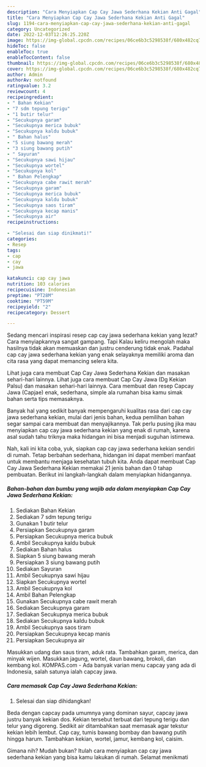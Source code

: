 ```yaml
---
description: "Cara Menyiapkan Cap Cay Jawa Sederhana Kekian Anti Gagal"
title: "Cara Menyiapkan Cap Cay Jawa Sederhana Kekian Anti Gagal"
slug: 1194-cara-menyiapkan-cap-cay-jawa-sederhana-kekian-anti-gagal
category: Uncategorized
date: 2022-12-03T12:26:25.220Z
image: https://img-global.cpcdn.com/recipes/06ce6b3c5298538f/680x482cq70/cap-cay-jawa-sederhana-kekian-foto-resep-utama.jpg
hideToc: false
enableToc: true
enableTocContent: false
thumbnail: https://img-global.cpcdn.com/recipes/06ce6b3c5298538f/680x482cq70/cap-cay-jawa-sederhana-kekian-foto-resep-utama.jpg
cover: https://img-global.cpcdn.com/recipes/06ce6b3c5298538f/680x482cq70/cap-cay-jawa-sederhana-kekian-foto-resep-utama.jpg
author: Admin
authorAv: notfound
ratingvalue: 3.2
reviewcount: 4
recipeingredient:
- " Bahan Kekian"
- "7 sdm tepung terigu"
- "1 butir telur"
- "Secukupnya garam"
- "Secukupnya merica bubuk"
- "Secukupnya kaldu bubuk"
- " Bahan halus"
- "5 siung bawang merah"
- "3 siung bawang putih"
- " Sayuran"
- "Secukupnya sawi hijau"
- "Secukupnya wortel"
- "Secukupnya kol"
- " Bahan Pelengkap"
- "Secukupnya cabe rawit merah"
- "Secukupnya garam"
- "Secukupnya merica bubuk"
- "Secukupnya kaldu bubuk"
- "Secukupnya saos tiram"
- "Secukupnya kecap manis"
- "Secukupnya air"
recipeinstructions:

- "Selesai dan siap dinikmati!"
categories:
- Resep
tags:
- cap
- cay
- jawa

katakunci: cap cay jawa 
nutrition: 103 calories
recipecuisine: Indonesian
preptime: "PT28M"
cooktime: "PT59M"
recipeyield: "2"
recipecategory: Dessert

---
```



Sedang mencari inspirasi resep cap cay jawa sederhana kekian yang lezat? Cara menyiapkannya sangat gampang. Tapi Kalau keliru mengolah maka hasilnya tidak akan memuaskan dan justru cenderung tidak enak. Padahal cap cay jawa sederhana kekian yang enak selayaknya memiliki aroma dan cita rasa yang dapat memancing selera kita.


Lihat juga cara membuat Cap Cay Jawa Sederhana Kekian dan masakan sehari-hari lainnya. Lihat juga cara membuat Cap Cay Jawa (Dg Kekian Palsu) dan masakan sehari-hari lainnya. Cara membuat dan resep Capcay Jawa (Capjae) enak, sederhana, simple ala rumahan bisa kamu simak bahan serta tips memasaknya.

Banyak hal yang sedikit banyak mempengaruhi kualitas rasa dari cap cay jawa sederhana kekian, mulai dari jenis bahan, kedua pemilihan bahan segar sampai cara membuat dan menyajikannya. Tak perlu pusing jika mau menyiapkan cap cay jawa sederhana kekian yang enak di rumah, karena asal sudah tahu triknya maka hidangan ini bisa menjadi suguhan istimewa.


Nah, kali ini kita coba, yuk, siapkan cap cay jawa sederhana kekian sendiri di rumah. Tetap berbahan sederhana, hidangan ini dapat memberi manfaat untuk membantu menjaga kesehatan tubuh kita. Anda dapat membuat Cap Cay Jawa Sederhana Kekian memakai 21 jenis bahan dan 0 tahap pembuatan. Berikut ini langkah-langkah dalam menyiapkan hidangannya.

<!--inarticleads1-->

##### Bahan-bahan dan bumbu yang wajib ada dalam menyiapkan Cap Cay Jawa Sederhana Kekian:

1. Sediakan  Bahan Kekian
1. Sediakan 7 sdm tepung terigu
1. Gunakan 1 butir telur
1. Persiapkan Secukupnya garam
1. Persiapkan Secukupnya merica bubuk
1. Ambil Secukupnya kaldu bubuk
1. Sediakan  Bahan halus
1. Siapkan 5 siung bawang merah
1. Persiapkan 3 siung bawang putih
1. Sediakan  Sayuran
1. Ambil Secukupnya sawi hijau
1. Siapkan Secukupnya wortel
1. Ambil Secukupnya kol
1. Ambil  Bahan Pelengkap
1. Gunakan Secukupnya cabe rawit merah
1. Sediakan Secukupnya garam
1. Sediakan Secukupnya merica bubuk
1. Sediakan Secukupnya kaldu bubuk
1. Ambil Secukupnya saos tiram
1. Persiapkan Secukupnya kecap manis
1. Persiapkan Secukupnya air


Masukkan udang dan saus tiram, aduk rata. Tambahkan garam, merica, dan minyak wijen. Masukkan jagung, wortel, daun bawang, brokoli, dan kembang kol. KOMPAS.com - Ada banyak varian menu capcay yang ada di Indonesia, salah satunya ialah capcay jawa. 

<!--inarticleads2-->

##### Cara memasak Cap Cay Jawa Sederhana Kekian:


1. Selesai dan siap dihidangkan!

Beda dengan capcay pada umumnya yang dominan sayur, capcay jawa justru banyak kekian dos. Kekian tersebut terbuat dari tepung terigu dan telur yang digoreng. Sedikit air ditambahkan saat memasak agar tekstur kekian lebih lembut. Cap cay, tumis bawang bombay dan bawang putih hingga harum. Tambahkan kekian, wortel, jamur, kembang kol, caisim. 

Gimana nih? Mudah bukan? Itulah cara menyiapkan cap cay jawa sederhana kekian yang bisa kamu lakukan di rumah. Selamat menikmati
